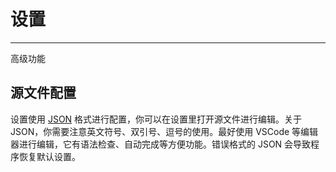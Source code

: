 # 设置

---

高级功能

## 源文件配置

设置使用 [JSON](https://developer.mozilla.org/zh-CN/docs/Learn/JavaScript/Objects/JSON) 格式进行配置，你可以在设置里打开源文件进行编辑。关于 JSON，你需要注意英文符号、双引号、逗号的使用。最好使用 VSCode 等编辑器进行编辑，它有语法检查、自动完成等方便功能。错误格式的 JSON 会导致程序恢复默认设置。
